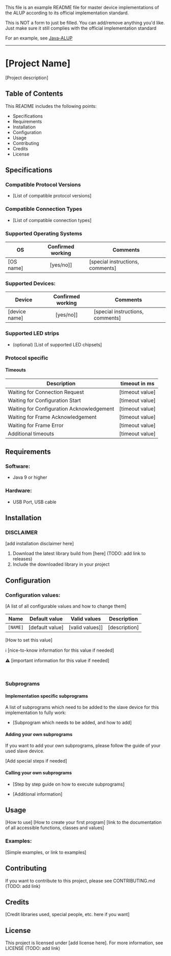 This file is an example README file for master device implementations of the ALUP according to its official implementation standard.

This is NOT a form to just be filled. You can add/remove anything you'd like.
Just make sure it still complies with the official implementation standard

For an example, see [Java-ALUP](https://github.com/Skyfighter64/Java-ALUP/blob/master/README.md)

--------------------------

# [Project Name]

[Project description]

## Table of Contents

This README includes the following points:

* Specifications
* Requirements
* Installation
* Configuration
* Usage
* Contributing
* Credits
* License


## Specifications

### Compatible Protocol Versions
  * [List of compatible protocol versions]

### Compatible Connection Types
  * [List of compatible connection types]


### Supported Operating Systems


OS | Confirmed working | Comments
--------------- |:-----------------:| --------------------
[OS name]      | [yes/no]] |  [special instructions, comments]


### Supported Devices:

Device | Confirmed working | Comments
--------------- |:-----------------:| --------------------
[device name]      | [yes/no]] |  [special instructions, comments]


### Supported LED strips

 * (optional) [List of supported LED chipsets]


### Protocol specific

#### Timeouts


Description| timeout in ms
--- | ---
Waiting for Connection Request | [timeout value]
Waiting for Configuration Start | [timeout value]
Waiting for Configuration Acknowledgement | [timeout value]
Waiting for Frame Acknowledgement | [timeout value]
Waiting for Frame Error | [timeout value]
Additional timeouts | [timeout value]


## Requirements
### Software:
* Java 9 or higher

### Hardware:
* USB Port, USB cable


## Installation

### DISCLAIMER

[add installation disclaimer here]


1. Download the latest library build from [here] (TODO: add link to releases)
2. Include the downloaded library in your project

## Configuration

### Configuration values:

[A list of all configurable values and how to change them]


Name | Default value | Valid values | Description
--- | --- | --- | ---
`[NAME]` | [default value] | [valid values]]| [description]

[How to set this value]

:information_source: [nice-to-know information for this value if needed]

:warning: [important information for this value if needed]

<br/>



### Subprograms



#### Implementation specific subprograms

A list of subprograms which need to be added to the slave device for this implementation to fully work:

* [Subprogram which needs to be added, and how to add]


#### Adding your own subprograms

If you want to add your own subprograms, please follow the guide of your used slave device.

[Add special steps if needed]

#### Calling your own subprograms

* [Step by step guide on how to execute subprograms]

* [Additional information]

## Usage

[How to use]
[How to create your first program]
[link to the documentation of all accessible functions, classes and values]

### Examples:
[Simple examples, or link to examples]


## Contributing

If you want to contribute to this project, please see CONTRIBUTING.md (TODO: add link)


## Credits

[Credit libraries used, special people, etc. here if you want]


## License

This project is licensed under [add license here]. For more information, see LICENSE (TODO: add link)
